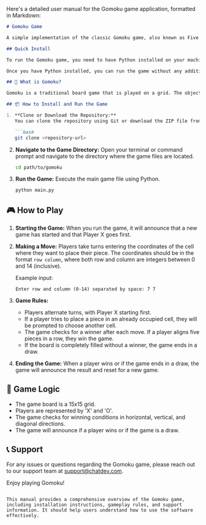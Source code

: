Here's a detailed user manual for the Gomoku game application, formatted in Markdown:

```markdown
# Gomoku Game

A simple implementation of the classic Gomoku game, also known as Five in a Row. This application allows two players to take turns placing their pieces on a 15x15 board, with the goal of being the first to align five pieces in a row, either horizontally, vertically, or diagonally.

## Quick Install

To run the Gomoku game, you need to have Python installed on your machine. You can download Python from [python.org](https://www.python.org/downloads/).

Once you have Python installed, you can run the game without any additional dependencies. Simply clone or download the repository containing the game files.

## 🤔 What is Gomoku?

Gomoku is a traditional board game that is played on a grid. The objective is to be the first player to get five of their pieces in a row. Players take turns placing their pieces on the board, and the game ends when one player wins or when the board is completely filled, resulting in a draw.

## 📦 How to Install and Run the Game

1. **Clone or Download the Repository:**
   You can clone the repository using Git or download the ZIP file from the repository page.

   ```bash
   git clone <repository-url>
   ```

2. **Navigate to the Game Directory:**
   Open your terminal or command prompt and navigate to the directory where the game files are located.

   ```bash
   cd path/to/gomoku
   ```

3. **Run the Game:**
   Execute the main game file using Python.

   ```bash
   python main.py
   ```

## 🎮 How to Play

1. **Starting the Game:**
   When you run the game, it will announce that a new game has started and that Player X goes first.

2. **Making a Move:**
   Players take turns entering the coordinates of the cell where they want to place their piece. The coordinates should be in the format `row column`, where both row and column are integers between 0 and 14 (inclusive).

   Example input:
   ```
   Enter row and column (0-14) separated by space: 7 7
   ```

3. **Game Rules:**
   - Players alternate turns, with Player X starting first.
   - If a player tries to place a piece in an already occupied cell, they will be prompted to choose another cell.
   - The game checks for a winner after each move. If a player aligns five pieces in a row, they win the game.
   - If the board is completely filled without a winner, the game ends in a draw.

4. **Ending the Game:**
   When a player wins or if the game ends in a draw, the game will announce the result and reset for a new game.

## 📜 Game Logic

- The game board is a 15x15 grid.
- Players are represented by 'X' and 'O'.
- The game checks for winning conditions in horizontal, vertical, and diagonal directions.
- The game will announce if a player wins or if the game is a draw.

## 📞 Support

For any issues or questions regarding the Gomoku game, please reach out to our support team at [support@chatdev.com](mailto:support@chatdev.com).

Enjoy playing Gomoku!
```

This manual provides a comprehensive overview of the Gomoku game, including installation instructions, gameplay rules, and support information. It should help users understand how to use the software effectively.